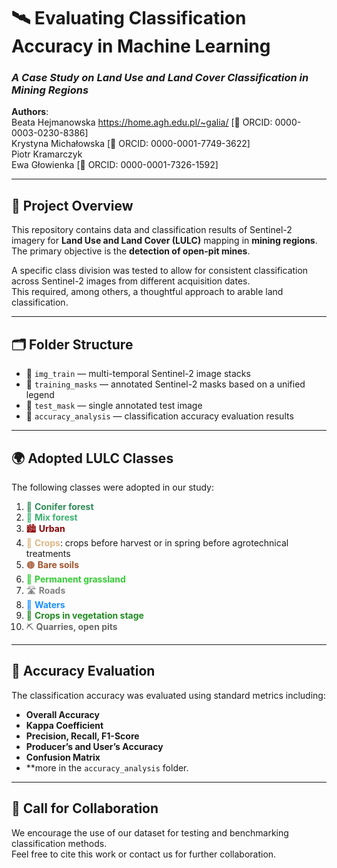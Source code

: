 # 🛰️ Evaluating Classification Accuracy in Machine Learning  
### *A Case Study on Land Use and Land Cover Classification in Mining Regions*

**Authors**:  
Beata Hejmanowska https://home.agh.edu.pl/~galia/ [🔗 ORCID: 0000-0003-0230-8386]  
Krystyna Michałowska  [🔗 ORCID: 0000-0001-7749-3622]  
Piotr Kramarczyk  
Ewa Głowienka  [🔗 ORCID: 0000-0001-7326-1592]  

---

## 🧾 Project Overview

This repository contains data and classification results of Sentinel-2 imagery for **Land Use and Land Cover (LULC)** mapping in **mining regions**.  
The primary objective is the **detection of open-pit mines**.

A specific class division was tested to allow for consistent classification across Sentinel-2 images from different acquisition dates.  
This required, among others, a thoughtful approach to arable land classification.

---

## 🗂️ Folder Structure

- 📁 `img_train` — multi-temporal Sentinel-2 image stacks  
- 📁 `training_masks` — annotated Sentinel-2 masks based on a unified legend  
- 📁 `test_mask` — single annotated test image  
- 📁 `accuracy_analysis` — classification accuracy evaluation results  

---

## 🌍 Adopted LULC Classes

The following classes were adopted in our study:

1. <span style="color:#2e8b57;">🌲 <strong>Conifer forest</strong></span>
2. <span style="color:#3cb371;">🌳 <strong>Mix forest</strong></span>
3. <span style="color:#8b0000;">🏙️ <strong>Urban</strong></span>
4. <span style="color:#deb887;">🌾 <strong>Crops</strong></span>: crops before harvest or in spring before agrotechnical treatments
5. <span style="color:#a0522d;">🟤 <strong>Bare soils</strong></span>
6. <span style="color:#32cd32;">🌿 <strong>Permanent grassland</strong></span>
7. <span style="color:#808080;">🛣️ <strong>Roads</strong></span>
8. <span style="color:#1e90ff;">🌊 <strong>Waters</strong></span>
9. <span style="color:#228b22;">🌱 <strong>Crops in vegetation stage</strong></span>
10. <span style="color:#696969;">⛏️ <strong>Quarries, open pits</strong></span>

---

## 📏 Accuracy Evaluation

The classification accuracy was evaluated using standard metrics including:

- **Overall Accuracy**
- **Kappa Coefficient**
- **Precision, Recall, F1-Score**
- **Producer’s and User’s Accuracy**
- **Confusion Matrix**
- **more in the `accuracy_analysis` folder.

---

## 🤝 Call for Collaboration

We encourage the use of our dataset for testing and benchmarking classification methods.  
Feel free to cite this work or contact us for further collaboration.

